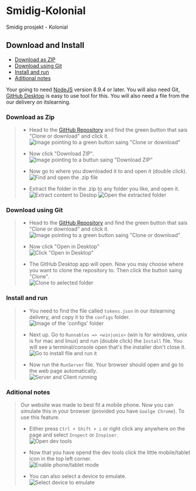 # Smidig-Kolonial
Smidig prosjekt - Kolonial

## Download and Install

 - [Download as ZIP](#download-as-zip)
 - [Download using Git](#download-using-git)
 - [Install and run](#install-and-run)
 - [Aditional notes](#aditional-notes)

Your going to need [NodeJS](https://nodejs.org/en/ "NodeJS Home Page") version 8.9.4 or later. You will also need Git, [GitHub Desktop](https://desktop.github.com/ "GitHub Desktop Home Page") is easy to use tool for this. You will also need a file from the our delivery on itslearning.

### Download as Zip

> - Head to the [GitHub Repository](https://github.com/Westerdals/PRO200-17-17) and find the green button that sais "Clone or download" and click it.  
> ![Image pointing to a green button saing "Clone or download"](https://puu.sh/AEy1Q/21c444b9f3.png)
>
> - Now click "Download ZIP".  
> ![Image pointing to a buttun saing "Download ZIP"](https://puu.sh/AEy78/328a0dd9c2.png)
>
> - Now go to where you downloaded it to and open it (double click).  
> ![Find and open the .zip file](https://puu.sh/AEygE/e4aa323052.png)
>
> - Extract the folder in the .zip to any folder you like, and open it.  
> ![Extract content to Destop](https://puu.sh/AEyl7/0361b15157.png)
> ![Open the extracted folder](https://puu.sh/AEyrN/8cc79a65e2.png)
>

### Download using Git

> - Head to the [GitHub Repository](https://github.com/Westerdals/PRO200-17-17) and find the green button that sais "Clone or download" and click it.  
> ![Image pointing to a green button saing "Clone or download"](https://puu.sh/AEy1Q/21c444b9f3.png)
>
> - Now click "Open in Desktop"  
> ![Click "Open in Desktop"](https://puu.sh/AEzP1/bc0fe01a9c.png)
> 
> - The GitHub Desktop app will open. Now you may choose where you want to clone the repository to. Then click the button saing "Clone".  
> ![Clone to aelected folder](https://puu.sh/AEA1s/6f0596cd68.png)

### Install and run

> - You need to find the file called `tokens.json` in our itslearning delivery, and copy it to the `configs` folder.  
> ![Image of the 'configs' folder](https://puu.sh/AEA83/0d587ad047.png)
>
> - Next up. Go to `Runnables => <win|unix>` (win is for windows, unix is for mac and linux) and run (double click) the `Install` file. You will see a terminal/console open that's the installer don't close it.  
> ![Go to install file and run it](https://puu.sh/AEySf/bcaff6458b.png)
>
> - Now run the `RunServer` file. Your browser should open and go to the web page automatically.  
> ![Server and Client running](https://puu.sh/AEzGM/f0d4ade7c7.png)

### Aditional notes

> Our website was made to best fit a mobile phone. Now you can simulate this in your browser (provided you have `Goolge Chrome`). To use this feature.  
> - Either press `Ctrl + Shift + i` or right click any anywhere on the page and select `Inspect` or `Inspiser`.  
> ![Open dev tools](https://puu.sh/AEApU/9707061859.png)
>
> - Now that you have opend the dev tools click the little mobile/tablet icon in the top left corner.  
> ![Enable phone/tablet mode](https://puu.sh/AEAtq/24e5a69646.png)
>
> - You can also select a device to emulate.  
> ![Select device to emulate](https://puu.sh/AEAxT/da3276e37d.png)